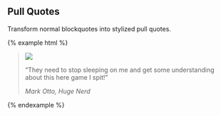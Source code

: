 ## Pull Quotes

Transform normal blockquotes into stylized pull quotes.

{% example html %}
<blockquote class="pull-quote">
  <img class="img-circle" src="/marketing/assets/img/avatar-mdo.png">
  <p>
    “They need to stop sleeping on me and get some understanding about this here game I spit!”
  </p>
  <cite>Mark Otto, Huge Nerd</cite>
</blockquote>
{% endexample %}
